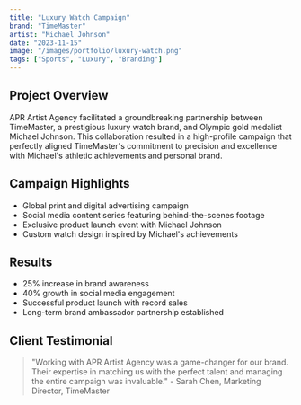 ```yaml
---
title: "Luxury Watch Campaign"
brand: "TimeMaster"
artist: "Michael Johnson"
date: "2023-11-15"
image: "/images/portfolio/luxury-watch.png"
tags: ["Sports", "Luxury", "Branding"]
---
```


## Project Overview
APR Artist Agency facilitated a groundbreaking partnership between TimeMaster, a prestigious luxury watch brand, and Olympic gold medalist Michael Johnson. This collaboration resulted in a high-profile campaign that perfectly aligned TimeMaster's commitment to precision and excellence with Michael's athletic achievements and personal brand.

## Campaign Highlights
- Global print and digital advertising campaign
- Social media content series featuring behind-the-scenes footage
- Exclusive product launch event with Michael Johnson
- Custom watch design inspired by Michael's achievements

## Results
- 25% increase in brand awareness
- 40% growth in social media engagement
- Successful product launch with record sales
- Long-term brand ambassador partnership established

## Client Testimonial
> "Working with APR Artist Agency was a game-changer for our brand. Their expertise in matching us with the perfect talent and managing the entire campaign was invaluable." - Sarah Chen, Marketing Director, TimeMaster
